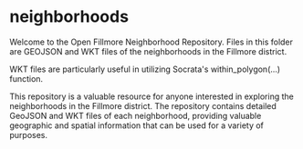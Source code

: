 # neighborhoods
Welcome to the Open Fillmore Neighborhood Repository.
Files in this folder are GEOJSON and WKT files of the neighborhoods in the Fillmore district.

WKT files are particularly useful in utilizing Socrata's within_polygon(...) function.

This repository is a valuable resource for anyone interested in exploring the neighborhoods in the Fillmore district. The repository contains detailed GeoJSON and WKT files of each neighborhood, providing valuable geographic and spatial information that can be used for a variety of purposes.
